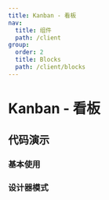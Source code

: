 ```yaml
---
title: Kanban - 看板
nav:
  title: 组件
  path: /client
group:
  order: 2
  title: Blocks
  path: /client/blocks
---
```


# Kanban - 看板

## 代码演示

### 基本使用

### 设计器模式

